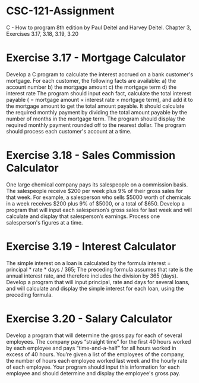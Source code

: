 # CSC-121-Assignment

C - How to program 8th edition by Paul Deitel and Harvey Deitel.
Chapter 3, Exercises 3.17, 3.18, 3.19, 3.20
  
# Exercise 3.17 - Mortgage Calculator
   Develop a C program to calculate the interest accrued on a bank customer's mortgage. For each customer, the following facts are available:
a) the account number
b) the mortgage amount
c) the mortgage term
d) the interest rate
The program should input each fact, calculate the total interest payable ( = mortgage amount
× interest rate × mortgage term), and add it to the mortgage amount to get the total amount payable.
It should calculate the required monthly payment by dividing the total amount payable by the
number of months in the mortgage term. The program should display the required monthly payment rounded off to the nearest dollar. The program should process each customer's account at a
time.

# Exercise 3.18 - Sales Commission Calculator
One large chemical company pays its salespeople on a commission basis. The salespeople receive $200 per week plus 9% of their gross sales for that week. For
example, a salesperson who sells $5000 worth of chemicals in a week receives $200 plus 9% of
$5000, or a total of $650. Develop a program that will input each salesperson’s gross sales for last
week and will calculate and display that salesperson’s earnings. Process one salesperson's figures at a
time. 


# Exercise 3.19 - Interest Calculator
The simple interest on a loan is calculated by the formula
interest = principal * rate * days / 365;
The preceding formula assumes that rate is the annual interest rate, and therefore includes the
division by 365 (days). Develop a program that will input principal, rate and days for several
loans, and will calculate and display the simple interest for each loan, using the preceding formula.


# Exercise 3.20 - Salary Calculator
Develop a program that will determine the gross pay for each of several
employees. The company pays “straight time” for the first 40 hours worked by each employee and
pays “time-and-a-half” for all hours worked in excess of 40 hours. You’re given a list of the employees of the company, the number of hours each employee worked last week and the hourly rate of
each employee. Your program should input this information for each employee and should determine and display the employee's gross pay. 
